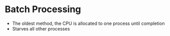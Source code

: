 # Batch Processing
- The oldest method, the CPU is allocated to one process until completion
- Starves all other processes

# 